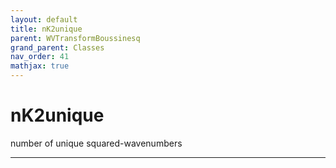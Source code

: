```yaml
---
layout: default
title: nK2unique
parent: WVTransformBoussinesq
grand_parent: Classes
nav_order: 41
mathjax: true
---
```


#  nK2unique

number of unique squared-wavenumbers


---

